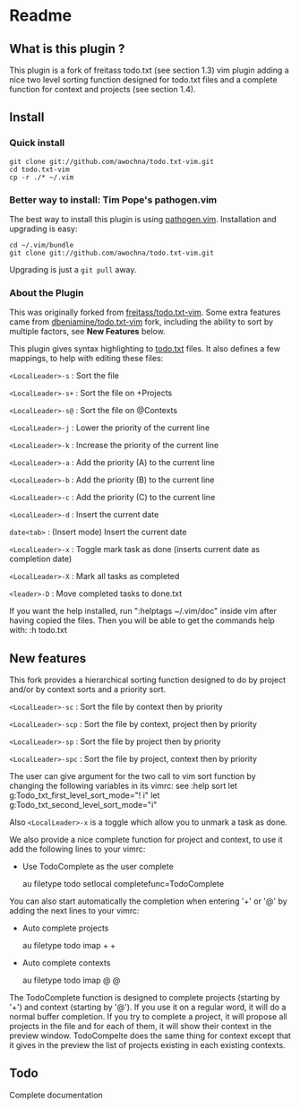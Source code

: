 # Readme

## What is this plugin ?

This plugin is a fork of freitass todo.txt (see section 1.3) vim plugin adding
a nice two level sorting function designed for todo.txt files and a complete
function for context and projects (see section 1.4).

## Install

### Quick install

    git clone git://github.com/awochna/todo.txt-vim.git
    cd todo.txt-vim
    cp -r ./* ~/.vim

### Better way to install: Tim Pope's pathogen.vim

The best way to install this plugin is using [pathogen.vim](https://github.com/tpope/vim-pathogen). Installation and upgrading is easy:

    cd ~/.vim/bundle
    git clone git://github.com/awochna/todo.txt-vim.git

Upgrading is just a `git pull` away.

### About the Plugin

This was originally forked from [freitass/todo.txt-vim](https://github.com/freitass/todo.txt-vim).
Some extra features came from [dbeniamine/todo.txt-vim](https://github.com/dbeniamine/todo.txt-vim) fork, including the ability to sort by multiple factors, see **New Features** below.

This plugin gives syntax highlighting to [todo.txt](http://todotxt.com/) files. It also defines a few mappings, to help with editing these files:

`<LocalLeader>-s` : Sort the file

`<LocalLeader>-s+` : Sort the file on +Projects

`<LocalLeader>-s@` : Sort the file on @Contexts

`<LocalLeader>-j` : Lower the priority of the current line

`<LocalLeader>-k` : Increase the priority of the current line

`<LocalLeader>-a` : Add the priority (A) to the current line

`<LocalLeader>-b` : Add the priority (B) to the current line

`<LocalLeader>-c` : Add the priority (C) to the current line

`<LocalLeader>-d` : Insert the current date

`date<tab>`  : (Insert mode) Insert the current date

`<LocalLeader>-x` : Toggle mark task as done (inserts current date as completion date)

`<LocalLeader>-X` : Mark all tasks as completed

`<leader>-D` : Move completed tasks to done.txt

If you want the help installed, run ":helptags ~/.vim/doc" inside vim after having copied the files.
Then you will be able to get the commands help with: :h todo.txt

## New features

This fork provides a hierarchical sorting function designed to do by project
and/or by context sorts and a priority sort.

`<LocalLeader>-sc` : Sort the file by context then by priority

`<LocalLeader>-scp` : Sort the file by context, project then by priority

`<LocalLeader>-sp` : Sort the file by project then by priority

`<LocalLeader>-spc` : Sort the file by project, context then by priority

The user can give argument for the two call to vim sort function by changing
the following variables in its vimrc:
see :help sort
    let g:Todo_txt_first_level_sort_mode="! i"
    let g:Todo_txt_second_level_sort_mode="i"

Also `<LocalLeader>-x` is a toggle which allow you to unmark a task as done.

We also provide a nice complete function for project and context, to use it
add the following lines to your vimrc:

* Use TodoComplete as the user complete

    au filetype todo setlocal completefunc=TodoComplete

You can also start automatically the completion when entering '+' or '@' by
adding the next lines to your vimrc:

* Auto complete projects

    au filetype todo imap + +<C-X><C-U>

* Auto complete contexts

    au filetype todo imap @ @<C-X><C-U>

The TodoComplete function is designed to complete projects (starting by '+')
and context (starting by '@'). If you use it on a regular word, it will do a
normal buffer completion.
If you try to complete a project, it will propose all projects in the file and
for each of them, it will show their context in the preview window.
TodoCompelte does the same thing for context except that it gives in the
preview the list of projects existing in each existing contexts.

## Todo

Complete documentation
